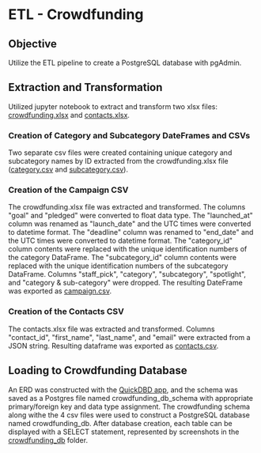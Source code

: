# ETL - Crowdfunding

## Objective
Utilize the ETL pipeline to create a PostgreSQL database with pgAdmin.

## Extraction and Transformation
Utilized jupyter notebook to extract and transform two xlsx files: [crowdfunding.xlsx](Resources/crowdfunding.xlsx) and [contacts.xlsx](Resources/contacts.xlsx).  

### Creation of Category and Subcategory DateFrames and CSVs
Two separate csv files were created containing unique category and subcategory names by ID extracted from the crowdfunding.xlsx file ([category.csv](Resources/category.csv) and [subcategory.csv](Resources/subcategory.csv)).  

### Creation of the Campaign CSV
The crowdfunding.xlsx file was extracted and transformed.  The columns "goal" and "pledged" were converted to float data type.  The "launched_at" column was renamed as "launch_date" and the UTC times were converted to datetime format.  The "deadline" column was renamed to "end_date" and the UTC times were converted to datetime format.  The "category_id" column contents were replaced with the unique identification numbers of the category DataFrame. The "subcategory_id" column contents were replaced with the unique identification numbers of the subcategory DataFrame.  Columns "staff_pick", "category", "subcategory", "spotlight", and "category & sub-category" were dropped.  The resulting DateFrame was exported as [campaign.csv](Resources/campaign.csv).

### Creation of the Contacts CSV
The contacts.xlsx file was extracted and transformed.  Columns "contact_id", "first_name", "last_name", and "email" were extracted from a JSON string.  Resulting dataframe was exported as [contacts.csv](Resources/contacts.csv).

## Loading to Crowdfunding Database
An ERD was constructed with the [QuickDBD app](https://www.quickdatabasediagrams.com/), and the schema was saved as a Postgres file named crowdfunding_db_schema with appropriate primary/foreign key and data type assignment. The crowdfunding schema along withe the 4 csv files were used to construct a PostgreSQL database named crowdfunding_db. After database creation, each table can be displayed with a SELECT statement, represented by screenshots in the [crowdfunding_db](crowdfunding_db) folder.

